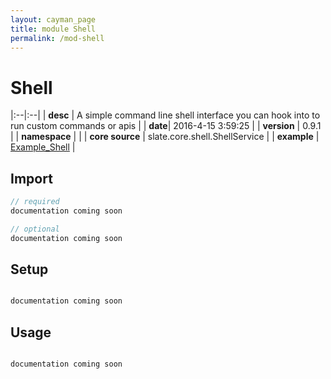 ```yaml
---
layout: cayman_page
title: module Shell
permalink: /mod-shell
---
```


# Shell

|:--|:--|
| **desc** | A simple command line shell interface you can hook into to run custom commands or apis | 
| **date**| 2016-4-15 3:59:25 |
| **version** | 0.9.1  |
| **namespace** |   |
| **core source** | slate.core.shell.ShellService  |
| **example** | [Example_Shell](https://github.com/kishorereddy/blend-server/blob/master/src/apps/scala/slate-examples/src/main/scala/slate/examples/Example_Shell.scala) |

## Import
```scala 
// required 
documentation coming soon

// optional 
documentation coming soon

```

## Setup
```scala

documentation coming soon

```

## Usage
```scala

documentation coming soon

```

